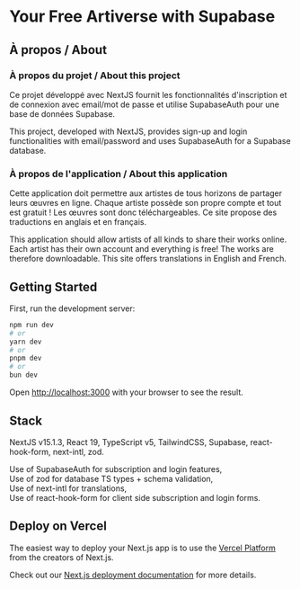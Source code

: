 # Your Free Artiverse with Supabase

## À propos / About

### À propos du projet / About this project

Ce projet développé avec NextJS fournit les fonctionnalités d'inscription et de connexion avec email/mot de passe et utilise SupabaseAuth pour une base de données Supabase.

This project, developed with NextJS, provides sign-up and login functionalities with email/password and uses SupabaseAuth for a Supabase database.

### À propos de l'application / About this application

Cette application doit permettre aux artistes de tous horizons de partager leurs œuvres en ligne. Chaque artiste possède son propre compte et tout est gratuit ! Les œuvres sont donc téléchargeables. Ce site propose des traductions en anglais et en français. 

This application should allow artists of all kinds to share their works online. 
Each artist has their own account and everything is free! The works are therefore downloadable.
This site offers translations in English and French. 


## Getting Started

First, run the development server:

```bash
npm run dev
# or
yarn dev
# or
pnpm dev
# or
bun dev
```
Open [http://localhost:3000](http://localhost:3000) with your browser to see the result.


## Stack

NextJS v15.1.3, React 19, TypeScript v5, TailwindCSS, Supabase, react-hook-form, next-intl, zod. 


Use of SupabaseAuth for subscription and login features,  
Use of zod for database TS types + schema validation,  
Use of next-intl for translations,  
Use of react-hook-form for client side subscription and login forms.  


## Deploy on Vercel

The easiest way to deploy your Next.js app is to use the [Vercel Platform](https://vercel.com/new?utm_medium=default-template&filter=next.js&utm_source=create-next-app&utm_campaign=create-next-app-readme) from the creators of Next.js.

Check out our [Next.js deployment documentation](https://nextjs.org/docs/app/building-your-application/deploying) for more details.
